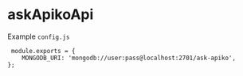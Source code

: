 # askApikoApi

Example `config.js`
```
 module.exports = {
	MONGODB_URI: 'mongodb://user:pass@localhost:2701/ask-apiko',
};

```
